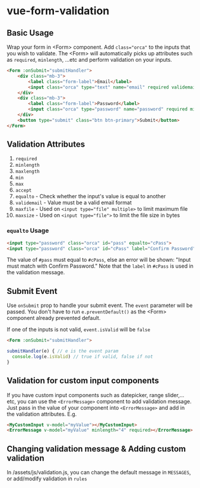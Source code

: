 
# vue-form-validation

## Basic Usage

Wrap your form in &lt;Form&gt; component.  Add `class="orca"` to the inputs that you wish to validate. The &lt;Form&gt; will automatically picks up attributes such as `required`, `minlength`, ...etc and perform validation on your inputs. 

```html
<Form :onSubmit="submitHandler">
    <div class="mb-3">
	    <label class="form-label">Email</label>
	    <input class="orca" type="text" name="email" required validemail autocmplete="off">
	</div>
    <div class="mb-3">
        <label class="form-label">Password</label>
        <input class="orca" type="password" name="password" required minlength="6" autocmplete="off" >
    </div>
    <button type="submit" class="btn btn-primary">Submit</button>
</Form>
```

## Validation Attributes
1. `required`
2. `minlength`
3. `maxlength`
4. `min`
5. `max`
6. `accept`
7. `equalto`  - Check whether the input's value is equal to another
8. `validemail` - Value must be a valid email format
9. `maxfile` - Used on `<input type="file" multiple>` to limit maximum file
10. `maxsize` - Used on `<input type="file">` to limit the file size in bytes

### `equalto` Usage
```html
<input type="password" class="orca" id="pass" equalto="cPass">
<input type="password" class="orca" id="cPass" label="Confirm Password">
```
The value of `#pass` must equal to `#cPass`, else an error will be shown:
 "Input must match with Confirm Password."
 Note that the `label` in `#cPass` is used in the validation message.

## Submit Event
Use `onSubmit` prop to handle your submit event. The `event` parameter will be passed. You don't have to run `e.preventDefault()` as the &lt;Form&gt; component already prevented default.

If one of the inputs is not valid, `event.isValid` will be `false`
```html
<Form :onSubmit="submitHandler">
```
```js
submitHandler(e) { // e is the event param
  console.log(e.isValid) // true if valid, false if not
}
``` 

## Validation for custom input components
If you have custom input components such as datepicker, range slider,... etc, you can use the `<ErrorMessage>`
component to add validation message. Just pass in the value of your component into `<ErrorMessage>` and add in the validation attributes. E.g.
```html
<MyCustomInput v-model="myValue"></MyCustomInput>
<ErrorMessage v-model="myValue" minlength="4" required></ErrorMessage>
```

## Changing validation message & Adding custom validation
In /assets/js/validation.js, you can change the default message in `MESSAGES`, or add/modify validation in `rules`